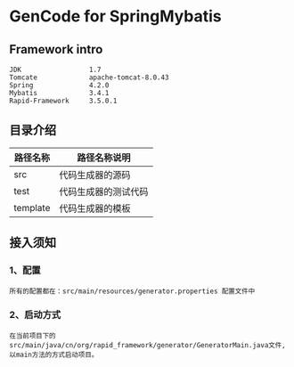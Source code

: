 # GenCode for SpringMybatis


## Framework intro

    JDK                 1.7
    Tomcate             apache-tomcat-8.0.43
    Spring              4.2.0
    Mybatis             3.4.1
    Rapid-Framework     3.5.0.1


## 目录介绍

路径名称|路径名称说明|
 --- | --- |
src| 代码生成器的源码|
test| 代码生成器的测试代码|
template |代码生成器的模板|


## 接入须知

### 1、配置

    所有的配置都在：src/main/resources/generator.properties 配置文件中

### 2、启动方式

    在当前项目下的src/main/java/cn/org/rapid_framework/generator/GeneratorMain.java文件,以main方法的方式启动项目。
